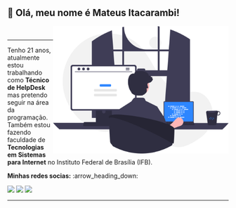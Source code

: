 ## :speech_balloon: Olá, meu nome é Mateus Itacarambi!

<img src="https://github.com/Mateus-Itacarambi/mateus-itacarambi/blob/main/programming.svg" min-width="400px" max-width="400px" width="400px" align="right" alt="Computador iuriCode">

<br>

---

<p align="left">Tenho 21 anos, atualmente estou trabalhando como <strong>Técnico de HelpDesk</strong> mas pretendo seguir na área da programação. Também estou fazendo faculdade de <strong>Tecnologias em Sistemas para Internet</strong> no Instituto Federal de Brasília (IFB).</p>

<p><strong>Minhas redes socias:</strong> :arrow_heading_down:</p>

<p align="left">
  <a href="https://www.linkedin.com/in/mateus-de-souza-itacarambi-3403ba1a0" alt="Linkedin">
  <img src="https://img.shields.io/badge/-Linkedin-0e76a8?style=flat-square&logo=Linkedin&logoColor=white&link=LINK-DO-SEU-LINKEDIN" /></a>

  <a href="https://wa.me/+5561999178932?text=Contato%20de%20Mateus%20Itacarambi" alt="WhatsApp">
  <img src="https://img.shields.io/badge/-WhatsApp-25d366?style=flat-square&labelColor=25d366&logo=whatsapp&logoColor=white&link=API-DO-SEU-WHATSAPP"/></a>

  <a href="https://www.instagram.com/_itacarambi_/" alt="Instagram">
  <img src="https://img.shields.io/badge/-Instagram-DF0174?style=flat-square&labelColor=DF0174&logo=instagram&logoColor=white&link=LINK-DO-SEU-INSTAGRAM"/></a>
</p>  

---
